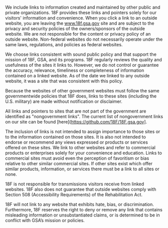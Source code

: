We include links to information created and maintained by other public and private organizations. 18F provides these links and pointers solely for our visitors' information and convenience. When you click a link to an outside website, you are leaving the www.18f.gsa.gov site and are subject to the privacy and security policies of the owners/sponsors of the outside website. We are not responsible for the content or privacy policy of an outside website. Non-federal websites do not necessarily operate under the same laws, regulations, and policies as federal websites.

We choose links consistent with sound public policy and that support the mission of 18F, GSA, and its programs.  18F regularly reviews the quality and usefulness of the sites it links to. However, we do not control or guarantee the accuracy, relevance, timeliness or completeness of information contained on a linked website. As of the date we linked to any outside website, it was a site that was consistent with this policy.

Because the websites of other government websites must follow the same governmentwide policies that 18F does, links to these sites (including the U.S. military) are made without notification or disclaimer.

All links and pointers to sites that are not part of the government are identified as "nongovernment links". The current list of nongovernment links on our site can be found [here](https://github.com/18F/18F.gsa.gov].

The inclusion of links is not intended to assign importance to those sites or to the information contained on those sites. It is also not intended to endorse or recommend any views expressed or products or services offered on these sites. We link to other websites and refer to commercial products or enterprises solely for your convenience and education. Links to commercial sites must avoid even the perception of favoritism or bias relative to other similar commercial sites. If other sites exist which offer similar products, information, or services there must be a link to all sites or none.

18F is not responsible for transmissions visitors receive from linked websites. 18F also does not guarantee that outside websites comply with Section 508 (Accessibility Requirements) of the Rehabilitation Act.

18F will not link to any website that exhibits hate, bias, or discrimination. Furthermore, 18F reserves the right to deny or remove any link that contains misleading information or unsubstantiated claims, or is determined to be in conflict with GSA’s mission or policies.
